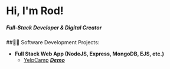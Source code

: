 # Hi, I'm Rod!  
##### Full-Stack Developer & Digital Creator

##👨‍💻 Software Development Projects:

- <b>Full Stack Web App (NodeJS, Express, MongoDB, EJS, etc.)</b>
  - [YelpCamp](https://github.com/barorod/YelpCamp) <b><i>[Demo](https://yelpcamp-mb2g.onrender.com/)</b></i>
